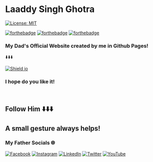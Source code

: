 # Laaddy Singh Ghotra

[![License: MIT](https://img.shields.io/badge/License-MIT-yellow.svg)](https://opensource.org/licenses/MIT) 

[![forthebadge](https://forthebadge.com/images/badges/built-with-love.svg)](https://forthebadge.com) [![forthebadge](https://forthebadge.com/images/badges/uses-html.svg)](https://forthebadge.com) [![forthebadge](https://forthebadge.com/images/badges/validated-html5.svg)](https://forthebadge.com)



### My Dad's Official Website created by me in Github Pages!
⬇️⬇️⬇️
<br>

[![Shield io](https://img.shields.io/badge/website-000000?style=for-the-badge&logo=About.me&logoColor=white)](https://yovenzor.github.io/Website/)
### I hope do you like it! 
<br>

## Follow Him ⬇️⬇️⬇️
## A small gesture always helps!
### My Father Socials 🌐
[![Facebook](https://img.shields.io/badge/Facebook-%231877F2.svg?logo=Facebook&logoColor=white)](https://www.facebook.com/SoloLaaddyG/) [![Instagram](https://img.shields.io/badge/Instagram-%23E4405F.svg?logo=Instagram&logoColor=white)](https://www.instagram.com/laaddygofficial/) [![LinkedIn](https://img.shields.io/badge/LinkedIn-%230077B5.svg?logo=linkedin&logoColor=white)](https://www.linkedin.com/in/solo-laaddy-g-3b08b69b/) [![Twitter](https://img.shields.io/badge/Twitter-%231DA1F2.svg?logo=Twitter&logoColor=white)](https://twitter.com/SoloLaaddyG) [![YouTube](https://img.shields.io/badge/YouTube-%23FF0000.svg?logo=YouTube&logoColor=white)](https://www.youtube.com/user/GHOTRAPRODUCTIONS) 
